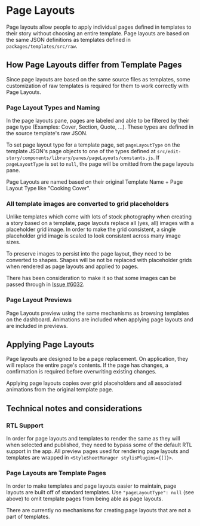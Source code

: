 # Page Layouts

Page layouts allow people to apply individual pages defined in templates to their story without choosing an entire template. Page layouts are based on the same JSON definitions as templates defined in `packages/templates/src/raw`.

## How Page Layouts differ from Template Pages

Since page layouts are based on the same source files as templates, some customization of raw templates is required for them to work correctly with Page Layouts.

### Page Layout Types and Naming

In the page layouts pane, pages are labeled and able to be filtered by their page type (Examples: Cover, Section, Quote, ...). These types are defined in the source template's raw JSON.

To set page layout type for a template page, set `pageLayoutType` on the template JSON's page objects to one of the types defined at `src/edit-story/components/library/panes/pageLayouts/constants.js`. If `pageLayoutType` is set to `null`, the page will be omitted from the page layouts pane.

Page Layouts are named based on their original Template Name + Page Layout Type like "Cooking Cover".

### All template images are converted to grid placeholders

Unlike templates which come with lots of stock photography when creating a story based on a template, page layouts replace all (yes, all) images with a placeholder grid image. In order to make the grid consistent, a single placeholder grid image is scaled to look consistent across many image sizes.

To preserve images to persist into the page layout, they need to be converted to shapes. Shapes will be not be replaced with placeholder grids when rendered as page layouts and applied to pages.

There has been consideration to make it so that some images can be passed through in [Issue #6032](https://github.com/google/web-stories-wp/issues/6032).

### Page Layout Previews

Page Layouts preview using the same mechanisms as browsing templates on the dashboard. Animations are included when applying page layouts and are included in previews.

## Applying Page Layouts

Page layouts are designed to be a page replacement. On application, they will replace the entire page's contents. If the page has changes, a confirmation is required before overwriting existing changes.

Applying page layouts copies over grid placeholders and all associated animations from the original template page.

## Technical notes and considerations

### RTL Support

In order for page layouts and templates to render the same as they will when selected and published, they need to bypass some of the default RTL support in the app. All preview pages used for rendering page layouts and templates are wrapped in `<StyleSheetManager stylisPlugins={[]}>`.

### Page Layouts are Template Pages

In order to make templates and page layouts easier to maintain, page layouts are built off of standard templates. Use `"pageLayoutType": null` (see above) to omit template pages from being able as page layouts.

There are currently no mechanisms for creating page layouts that are not a part of templates.

